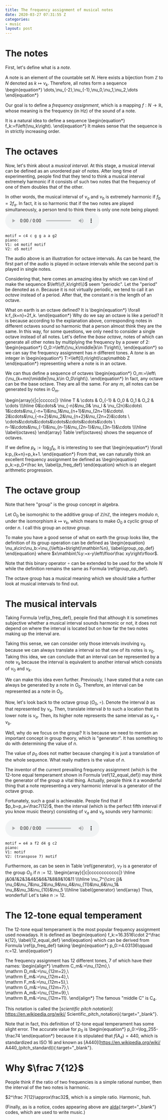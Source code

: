 ```yaml
---
title: The frequency assignment of musical notes
date: 2020-03-27 07:31:55 Z
categories:
- music
layout: post
---
```


# The notes

First, let's define what is a *note*.

A note is an element of the countable set $N$.
Here exists a bijection from $\mathbb Z$ to $N$ denoted as
$k\mapsto \nu_k$. Therefore, all notes form a sequence
\begin{equation\*}
    \dots,\nu_{-2},\nu_{-1},\nu_0,\nu_1,\nu_2,\dots
\end{equation\*}

Our goal is to define a *frequency assignment*, which is a mapping
$f:N\rightarrow\mathbb R$, whose meaning is the frequency (in Hz)
of the sound of a note.

It is a natural idea to define a sequence
\begin{equation\*}
    f_k:=f\left(\nu_k\right).
\end{equation\*}
It makes sense that the sequence is in strictly increasing order.

# The octaves

Now, let's think about a *musical interval*. At this stage, a
musical interval can be defined as an unordered pair of notes.
After long time of experimenting, people find that they tend to
think a musical interval extremely harmonic if it consists of
such two notes that the frequency of one of them doubles that of
the other.

In other words, the musical interval of $\nu_a$ and $\nu_b$ is
extremely harmonic if $f_b=2f_a$. In fact, it is so harmonic that
if the two notes are played simultaneously, a person tend to
think there is only one note being played:
<audio controls>
    <source src="/assets/audios/octave_interval.mp3"
    type="audio/mpeg">
(Your browser does not support the audio element.)
</audio>
```
motif = c4 c g g a a g2
piano:
V1: o4 motif motif
V2: o5 motif
```
The audio above is an illustration for octave intervals.
As can be heard, the first part of the audio is played in
octave intervals while the second part is played in single notes.

Considering that, here comes an amazing idea by which we can kind
of make the sequence $\left\\{f_k\right\\}$ seem "periodic".
Let the "period" be denoted as $n$. Because it is not virtually
periodic, we tend to call it an *octave* instead of a period.
After that, the constant $n$ is the length of an octave.

What on earth is an octave defined? It is
\begin{equation\*}
    \forall k:f_{k+n}=2f_k.
\end{equation\*}
Why do we say an octave is like a period? It is because according
to the explanation above, corresponding notes in different octaves
sound so harmonic that a person almost think they are the same.
In this way, for some questions, we only need to consider
a single octave instead of all notes.
Let's define the *base octave*, notes of which can generate all
other notes by multiplying the frequency by a power of 2:
\begin{equation\*}
    O_0:=\left\\{\nu_k\middle|k\in T\right\\},
\end{equation\*}
so we can say the frequency assignment has $n$ different tones.
A *tone* is an integer in
\begin{equation\*}
    T:=\left[0,n\right)\cap\mathbb Z
\end{equation\*}
representing where a note is in an octave.

We can thus define a sequence of octaves
\begin{equation\*}
    O_m:=\left\\{\nu_{k+mn}\middle|\nu_k\in O_0\right\\}.
\end{equation\*}
In fact, any octave can be the base octave. They are all the same.
For any $m$, all notes can be generated by notes in $O_m$.

\begin{array}{|c|cccccc|}
    \hline
    T & \cdots & O_{-1} & O_0 & O_1 & O_2 & \cdots
    \\\\\hline
    0&\cdots& \nu_{-n}&\nu_0& \nu_l & \nu_{2n}&\cdots\\\
    1&\cdots&\nu_{-n+1}&\nu_1&\nu_{n+1}&\nu_{2n+1}&\cdots\\\
    2&\cdots&\nu_{-n+2}&\nu_2&\nu_{n+2}&\nu_{2n+2}&\cdots
    \\\
    \cdots&\cdots&\cdots&\cdots&\cdots&\cdots&\cdots
    \\\
    n-1&\cdots&\nu_{-1}&\nu_{n-1}&\nu_{2n-1}&\nu_{3n-1}&\cdots
    \\\\\hline
    \label{octaves}
\end{array}
Table \ref{octaves} shows the sequence of octaves.

If we define $p_k:=\log_2f_k$, it is interesting to see that
\begin{equation\*}
    \forall k:p_{k+n}=p_k+1.
\end{equation\*}
From that, we can naturally think an excellent frequency
assignment be defined as
\begin{equation}
    p_k:=p_0+\frac kn,
    \label{p_freq_def}
\end{equation}
which is an elegant arithmetic progression.

# The octave group

Note that here "group" is the group concept in algebra.

Let $O_0$ be isomorphic to the additive group of
$\mathbb Z/n\mathbb Z$, the integers modulo $n$,
under the isomorphism $k\mapsto\nu_k$, which means to
make $O_0$ a cyclic group of order $n$. I call this group an
*octave group*.

To make you have a good sense of what on earth the group looks
like, the definition of its group operation can be defined as
\begin{equation}
    \nu_a\circ\nu_b:=\nu_{\left(a+b\right)\mathbin\%n},
    \label{group_op_def}
\end{equation}
where $x\mathbin\%y:=x-y\left\lfloor\frac xy\right\rfloor$.

Note that this binary operator $\circ$ can be extended to
be used for the whole $N$ while the definition remains the same
as Formula \ref{group_op_def}.

<!--
Let
\begin{equation\*}
    Q:=\left\\{\frac kn\middle|
    k\in T\right\\}.
\end{equation\*}
It is obvious that $q\mapsto \nu_{\left(m+q\right)n}$
is a bijection from $Q$ to $O_m$. Pointing out such a bijection
is natural because elements in $Q$ seem to have
a similar form to that of $p_k$ in Formula \ref{p_freq_def}.

In fact, $Q$ is a group of size $T$ whose group operation is
defined as
\begin{equation\*}
    q_1\circ q_2:=q_1+q_2-\left\lfloor q_1+q_2\right\rfloor.
\end{equation\*}
In this way, $\left(Q,\circ\right)$ forms a group, as can
be verified:
1. The closure and associativity can be verified.
2. The identity element is $0$.
3. The inverse elemeent of $q$ is $q^{\circ-1}=1-q$.

With the bijection (or isomorphism)
$q\mapsto \nu_{\left(m+q\right)n}$, we can
also define a group operation $\circ$ on $O_m$.
Therefore, we can call $\left(O_m,\circ\right)$
an *octave group*.
-->

The octave group has a musical meaning which
we should take a further look at musical intervals to find out.

# The musical intervals

Taking Formula \ref{p_freq_def}, people find that although
it is sometimes subjective whether a musical interval sounds
harmonic or not, it does not depend on where the interval is
located but on how far the two notes making up the interval are.

Taking this sense, we can consider only those intervals involving
$\nu_0$ because we can always translate a interval so that one of
its notes is $\nu_0$. Taking this idea, we can conclude that an
interval can be represented by a note $\nu_k$ because
the interval is equivalent to another interval
which consists of $\nu_0$ and $\nu_k$.

We can make this idea even further. Previously, I have stated
that a note can always be generated by a note in $O_0$. Therefore,
an interval can be represented as a note in $O_0$.

Now, let's look back to the octave group $\left(O_0,\circ\right)$.
Denote the interval $b$ as that represented by $\nu_b$.
Then, translate interval $b$ to such a location that
its lower note is $\nu_a$.
Then, its higher note represents
the same interval as $\nu_a\circ\nu_b$.

Well, why do we focus on the group? It is because we need to
mention an important concept in group theory,
which is "generator". It has something to do with determining
the value of $n$.

The value of $p_0$ does not matter because changing it is just a
translation of the whole sequence. What really matters is the
value of $n$.

The inventor of the current prevailing frequency assignment
(which is the $12$-tone equal temperament shown in
Formula \ref{12_equal_def}) may think the generator of the group
a vital thing.
Actually, people think it a wonderful thing that a note
representing a very harmonic interval is a generator of the
octave group.

Fortunately, such a goal is achievable. People find that if
$p_b=p_a+\frac7{12}$, then the interval
(which is the perfect fifth interval if you know music theory)
consisting of $\nu_a$ and $\nu_b$ sounds very harmonic:

<audio controls>
    <source src="/assets/audios/fifth_interval.mp3"
    type="audio/mpeg">
(Your browser does not support the audio element.)
</audio>

```
motif = e4 a f2 d4 g c2
piano:
V1: motif
V2: (transpose 7) motif
```

Furthermore, as can be seen in Table \ref{generator},
$\nu_7$ is a generator of the group $O_0$ if $n:=12$.
\begin{array}{|c|cccccccccccc|}
    \hline
    j&0&1&2&3&4&5&6&7&8&9&10&11
    \\\\\hline
    \nu_7^{\circ j}&
    \nu_0&\nu_7&\nu_2&\nu_9&\nu_4&\nu_{11}&\nu_6&\nu_1&
    \nu_8&\nu_3&\nu_{10}&\nu_5
    \\\\\hline
    \label{generator}
\end{array}
Thus, wonderful! Let's take $n:=12$.

# The $12$-tone equal temperament

The $12$-tone equal temperament is the most popular
frequency assignment used nowadays. It is defined as
\begin{equation}
    f_k:=16.3516\cdot 2^\frac k{12},
    \label{12_equal_def}
\end{equation}
which can be derived from Formula \ref{p_freq_def} taking
\begin{equation\*}
    p_0:=4.03136\qquad n:=12.
\end{equation\*}

The frequency assignment has $12$ different tones, $7$ of which
have their names:
\begin{align\*}
    \mathrm C_m&:=\nu_{12m},\\\
    \mathrm D_m&:=\nu_{12m+2},\\\
    \mathrm E_m&:=\nu_{12m+4},\\\
    \mathrm F_m&:=\nu_{12m+5},\\\
    \mathrm G_m&:=\nu_{12m+7},\\\
    \mathrm A_m&:=\nu_{12m+9},\\\
    \mathrm B_m&:=\nu_{12m+11}.
\end{align\*}
The famous "middle C" is $\mathrm C_4$.

This notation is called the
[*scientific pitch notation*](
https://en.wikipedia.org/wiki/
Scientific_pitch_notation){:target="_blank"}.

Note that in fact, this definition of $12$-tone equal temperament
has some slight error. The accurate value for $p_0$ is
\begin{equation\*}
    p_0:=\log_255-\frac74
\end{equation\*}
because it is stipulated that $f\left(\mathrm A_4\right)=440$,
which is standardized as ISO 16 and known as
[A440](https://en.wikipedia.org/wiki/
A440_(pitch_standard)){:target="_blank"}.

# Why $\frac 7{12}$

People think if the ratio of two frequencies is a simple
rational number, then the interval of the two notes is harmonic.

$2^\frac 7{12}\approx\frac32$, which is a simple ratio.
Harmonic, huh.

(Finally, as is a notice, codes appearing above are
[alda](https://alda.io/){:target="_blank"} codes,
which are used to write music.)
